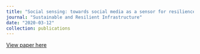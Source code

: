 ```yaml
---
title: "Social sensing: towards social media as a sensor for resilience in power systems and other critical infrastructures"
journal: "Sustainable and Resilient Infrastructure"
date: "2020-03-12"
collection: publications
---
```


[View paper here](https://www.tandfonline.com/doi/full/10.1080/23789689.2020.1719728)

